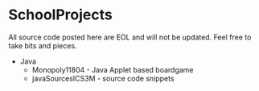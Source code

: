 # SchoolProjects
All source code posted here are EOL and will not be updated. Feel free to take bits and pieces.

* Java
  + Monopoly11804 - Java Applet based boardgame
  + javaSourcesICS3M - source code snippets
